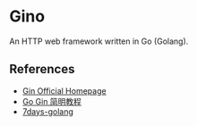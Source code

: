 # Gino
An HTTP web framework written in Go (Golang). 

## References
- [Gin Official Homepage](https://gin-gonic.com/)
- [Go Gin 简明教程](https://geektutu.com/post/quick-go-gin.html)
- [7days-golang](https://github.com/geektutu/7days-golang)
